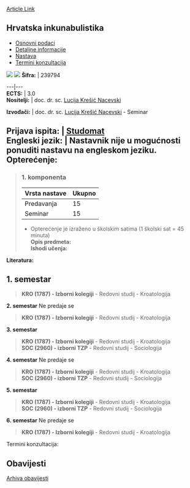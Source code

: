[Article Link](https://www.fhs.hr/predmet/hrvink)

## Hrvatska inkunabulistika
  * [Osnovni podaci](https://www.fhs.hr/predmet/hrvink#v1id-523758_29769_1_0 "Osnovni podaci")
  * [Detaljne informacije](https://www.fhs.hr/predmet/hrvink#v1id-523758_29769_1_1 "Detaljne informacije")
  * [Nastava](https://www.fhs.hr/predmet/hrvink#v1id-523758_29769_1_2 "Nastava")
  * [Termini konzultacija](https://www.fhs.hr/predmet/hrvink#v1id-523758_29769_1_3 "Termini konzultacija")


[![](https://www.fhs.hr/img/flags/gif/hr.gif)](https://www.fhs.hr/predmet/hrvink) [![](https://www.fhs.hr/img/flags/gif/gb.gif)](https://www.fhs.hr/en/course/croinc)
**Šifra:** |  239794  
  
---|---  
**ECTS:** |  3.0   
**Nositelji:** |  doc. dr. sc. [Lucija Krešić Nacevski](https://www.fhs.hr/djelatnik/lucija.kresic_nacevski)   
  
**Izvođači:** |  doc. dr. sc. [Lucija Krešić Nacevski](https://www.fhs.hr/djelatnik/lucija.kresic_nacevski) - Seminar  
  
**Prijava ispita:** |  [Studomat](http://www.isvu.hr/studomat)  
**Engleski jezik:** |  Nastavnik nije u mogućnosti ponuditi nastavu na engleskom jeziku.   
**Opterećenje:**  
---  
> ### 1. komponenta
> | Vrsta nastave | Ukupno  
> ---|---  
> Predavanja | 15  
> Seminar | 15  
> * Opterećenje je izraženo u školskim satima (1 školski sat = 45 minuta)   
**Opis predmeta:**  
> **Ishodi učenja:**  

  
**Literatura:**  

  
**1. semestar**  
---  
> **KRO (1787) - Izborni kolegiji** - Redovni studij - Kroatologija  
>   
  
**2. semestar** Ne predaje se  
> **KRO (1787) - Izborni kolegiji** - Redovni studij - Kroatologija  
>   
  
**3. semestar**  
> **KRO (1787) - Izborni kolegiji** - Redovni studij - Kroatologija  
>  **SOC (2960) - izborni TZP** - Redovni studij - Sociologija  
>   
  
**4. semestar** Ne predaje se  
> **KRO (1787) - Izborni kolegiji** - Redovni studij - Kroatologija  
>  **SOC (2960) - izborni TZP** - Redovni studij - Sociologija  
>   
  
**5. semestar**  
> **KRO (1787) - Izborni kolegiji** - Redovni studij - Kroatologija  
>  **SOC (2960) - izborni TZP** - Redovni studij - Sociologija  
>   
  
**6. semestar** Ne predaje se  
> **KRO (1787) - Izborni kolegiji** - Redovni studij - Kroatologija  
>   
Termini konzultacija: 


## Obavijesti
[Arhiva obavijesti](https://www.fhs.hr/predmet/hrvink?@=21j0i#news_122333 "Arhiva obavijesti")
